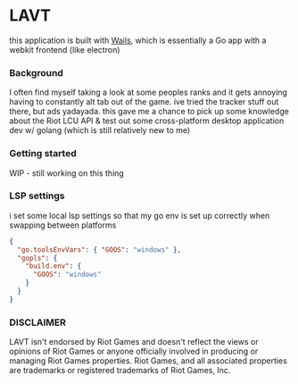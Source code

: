 # LAVT

this application is built with [Wails](https://wails.io/docs/howdoesitwork), which is essentially a Go app with a webkit frontend (like electron)

### Background

I often find myself taking a look at some peoples ranks and it gets annoying having to constantly alt tab out of the game. 
ive tried the tracker stuff out there, but ads yadayada. this gave me a chance to pick up some knowledge about the Riot LCU API & test out some
cross-platform desktop application dev w/ golang (which is still relatively new to me)

### Getting started
WIP - still working on this thing

### LSP settings
i set some local lsp settings so that my go env is set up correctly when swapping between platforms
```json
{
  "go.toolsEnvVars": { "GOOS": "windows" },
  "gopls": {
    "build.env": {
      "GOOS": "windows"
    }
  }
}
```

### DISCLAIMER 
LAVT isn't endorsed by Riot Games and doesn't reflect the views or opinions of Riot Games or anyone officially involved in producing or managing Riot Games properties. Riot Games, and all associated properties are trademarks or registered trademarks of Riot Games, Inc.
